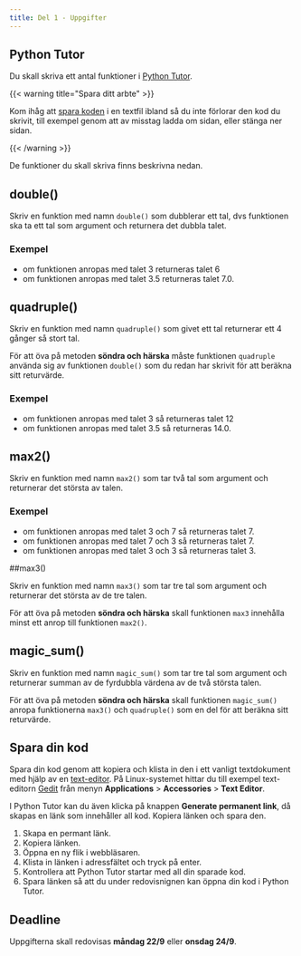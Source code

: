 ```yaml
---
title: Del 1 - Uppgifter 
---
```


## Python Tutor

Du skall skriva ett antal funktioner
i [Python Tutor](http://www.pythontutor.com/live.html#mode=edit). 

{{< warning title="Spara ditt arbte" >}}

Kom ihåg att [spara koden](#spara-din-kod) i en textfil ibland så du inte förlorar den
kod du skrivit, till exempel genom att av misstag ladda om sidan, eller
stänga ner sidan.

{{< /warning >}}

De funktioner du skall skriva finns beskrivna nedan.  

## double()

Skriv en funktion med namn `double()` som dubblerar ett tal, dvs funktionen ska
ta ett tal som argument och returnera det dubbla talet.

### Exempel

 * om funktionen anropas med talet 3 returneras talet 6
 * om funktionen anropas med talet 3.5 returneras talet 7.0.

## quadruple()

Skriv en funktion med namn `quadruple()` som givet ett tal returnerar ett 4
gånger så stort tal.

För att öva på metoden **söndra och härska** måste funktionen `quadruple`
använda sig av funktionen `double()` som du redan har skrivit för att beräkna
sitt returvärde.

### Exempel

- om funktionen anropas med talet 3 så returneras talet 12
- om funktionen anropas med talet 3.5 så returneras 14.0.

## max2()

Skriv en funktion med namn `max2()` som tar två tal som argument och returnerar
det största av talen.

### Exempel

- om funktionen anropas med talet 3 och 7 så returneras talet 7.
- om funktionen anropas med talet 7 och 3 så returneras talet 7.
- om funktionen anropas med talet 3 och 3 så returneras talet 3.


##max3()

Skriv en funktion med namn `max3()` som tar tre tal som argument och returnerar
det största av de tre talen.

För att öva på metoden **söndra och härska** skall funktionen `max3` innehålla
minst ett anrop till funktionen `max2()`.

## magic_sum()

Skriv en funktion med namn `magic_sum()` som tar tre tal som argument och
returnerar summan av de fyrdubbla värdena av de två största talen.

För att öva på metoden **söndra och härska** skall funktionen `magic_sum()`
anropa funktionerna `max3()` och `quadruple()` som en del för att beräkna sitt
returvärde.


## Spara din kod

Spara din kod genom att kopiera och klista in den i ett
vanligt textdokument med hjälp av
en
[text-editor](https://www.it.uu.se/education/course/homepage/introdat/ht16/editorer/).
På Linux-systemet hittar du till exempel
text-editorn [Gedit](https://sv.wikipedia.org/wiki/Gedit) från menyn
**Applications** > **Accessories** > **Text Editor**.  

I Python Tutor kan du även klicka på knappen **Generate permanent link**, då skapas
en länk som innehåller all kod. Kopiera länken och spara den.

1. Skapa en permant länk. 
2. Kopiera länken. 
3. Öppna en ny flik i webbläsaren.
4. Klista in länken i adressfältet och tryck på enter.
5. Kontrollera att Python Tutor startar med all din sparade kod.
6. Spara länken så att du under redovisnignen kan öppna din kod i Python Tutor. 

## Deadline 

Uppgifterna skall redovisas **måndag 22/9** eller **onsdag 24/9**.
